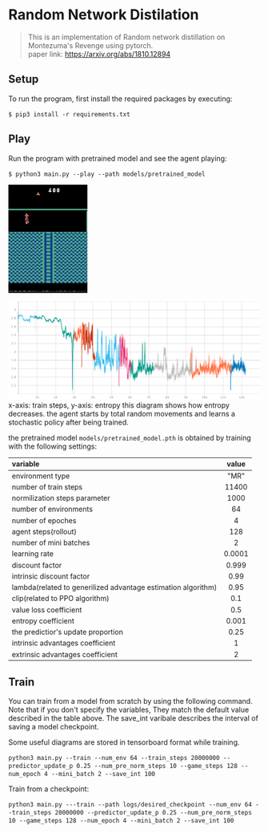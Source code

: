 # Random Network Distilation 

> This is an implementation of Random network distillation on Montezuma's Revenge using pytorch.   
> paper link: https://arxiv.org/abs/1810.12894   


## Setup
To run the program, first install the required packages by executing:   

```shell
$ pip3 install -r requirements.txt
```

## Play 
Run the program with pretrained model and see the agent playing:

```shell
$ python3 main.py --play --path models/pretrained_model
```
  
![trained agent playing](demo/mr_playing.gif)
   




![entropy](demo/entropy.png?raw=true "Entropy ")  
x-axis: train steps, y-axis: entropy
this diagram shows how entropy decreases. the agent starts by total random movements and learns a stochastic policy after being trained.  

the pretrained model `models/pretrained_model.pth` is obtained by training with the following settings:   

| variable |  value| 
|:-----|:--------:|
| environment type | "MR" |
|   number of train steps  | 11400 |  
| normilization steps parameter  | 1000   |
| number of environments   |  64 |   
| number of epoches | 4 |
| agent steps(rollout) | 128 |
| number of mini batches | 2 |
| learning rate | 0.0001 |
| discount factor | 0.999 |
| intrinsic discount factor | 0.99 | 
| lambda(related to generilized advantage estimation algorithm) | 0.95 |
| clip(related to PPO algorithm) | 0.1 |
| value loss coefficient | 0.5 |
| entropy coefficient | 0.001 |
| the predictior's update proportion | 0.25 |
| intrinsic advantages coefficient | 1 |
| extrinsic advantages coefficient | 2 |

## Train

You can train from a model from scratch by using the following command. Note that if you don't specify the variables, They match the default value described in the table above.  The save_int varibale describes the interval of saving a model checkpoint.   

Some useful diagrams are stored in tensorboard format while training.
```shell 
python3 main.py --train --num_env 64 --train_steps 20000000 --predictor_update_p 0.25 --num_pre_norm_steps 10 --game_steps 128 --num_epoch 4 --mini_batch 2 --save_int 100 
```
Train from a checkpoint:

```shell 
python3 main.py ---train --path logs/desired_checkpoint --num_env 64 --train_steps 20000000 --predictor_update_p 0.25 --num_pre_norm_steps 10 --game_steps 128 --num_epoch 4 --mini_batch 2 --save_int 100 
```


